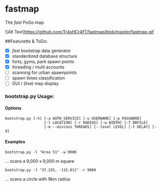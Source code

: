 fastmap
=======

The *fast* PoGo map.   
  
![Alt Text]https://github.com/Tr4sHCr4fT/fastmap/blob/master/fastmap.gif
  
##Featurette & ToDo:   

- [x] *fast* bootstrap data generator
- [x] standardized database structure  
- [x] forts, gyms, park spawn points   
- [x] threading / multi accounts     
- [ ] scanning for urban spawnpoints  
- [ ] spawn times classification
- [ ] GUI / (live) map display

### bootstrap.py Usage:

#### Options

    bootstrap.py [-h] [-a AUTH_SERVICE] [-u USERNAME] [-p PASSWORD]
                      [-l LOCATION] [-r RADIUS] [-w WIDTH] [-f DBFILE]
                      [-m --minions THREADS] [--level LEVEL] [-t DELAY] [-d]

#### Examples

    bootstrap.py -l "Area 51" -w 9000
... scans a 9,000 x 9,000 m square

    bootstrap.py -l "37.235, -115.811" -r 9000
... scans a circle with 9km radius 






